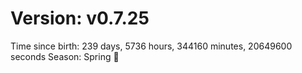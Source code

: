 # Version: v0.7.25
Time since birth: 239 days, 5736 hours, 344160 minutes, 20649600 seconds
Season: Spring 🌸
